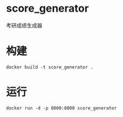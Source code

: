 # score_generator
考研成绩生成器
# 构建
    docker build -t score_generator .
# 运行
    docker run -d -p 8000:8000 score_generator
